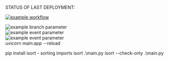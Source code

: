 STATUS OF LAST DEPLOYMENT:<br>

[![example workflow](https://github.com/smartguy-coder/dep/actions/workflows/main.yml/badge.svg)](
https://github.com/smartguy-coder/dep/actions/workflows/main.yml)<br>


![example branch parameter](https://github.com/smartguy-coder/dep/actions/workflows/main.yml/badge.svg?branch=master)<br>
![example event parameter](https://github.com/smartguy-coder/dep/actions/workflows/main.yml/badge.svg?event=push)<br>
![example event parameter](https://github.com/smartguy-coder/dep/actions/workflows/main.yml/badge.svg?event=pull_request)<br>
uvicorn main:app --reload

 pip install isort  - sorting imports
isort .\main.py
isort --check-only .\main.py


